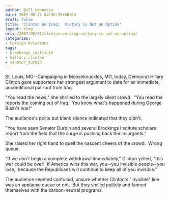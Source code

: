 ```yaml
---
author: Bill Hennessy
date: 2007-08-22 04:38:39+00:00
draft: false
title: 'Clinton on Iraq:  Victory is Not an Option'
layout: blog
url: /2007/08/21/clinton-on-iraq-victory-is-not-an-option/
categories:
- Foreign Relations
tags:
- brookings_institute
- hillary_clinton
- senator_durbin
---
```


St. Louis, MO--Campaiging in Mooseknuckles, MO, today, Democrat Hillary Clinton gave supporters her strongest argument to date for an immediate, unconditional pull-out from Iraq.

"You read the news," she shrilled to the largely silent crowd.  "You read the reports the coming out of Iraq.  You know what's happened during George Bush's war!"

The audience's polite but blank silence indicated that they didn't.

"You have seen Senator Durbin and several Brookings Institute scholars report from the field that the surge is pushing back the insurgents."

She raised her right hand to quell the nascent cheers of the crowd.  Wrong queue.

"If we don't begin a complete withdrawal immediately," Clinton yelled, "this war could be over!  If America wins this war, you--you invisible people--you lose,  because the Republicans will continue to keep all of you invisible."

The audience seemed confused, unsure whether Clinton's "invisible" line was an applause queue or not.  But they smiled politely and fanned themselves with the carbon-neutral programs. 
